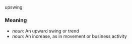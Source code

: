 upswing
### Meaning
+ _noun_: An upward swing or trend
+ _noun_: An increase, as in movement or business activity
